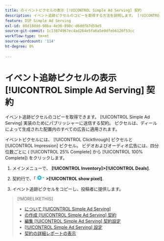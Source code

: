 ```yaml
---
title: のイベントピクセルの表示 [!UICONTROL Simple Ad Serving] 契約
description: イベント追跡ピクセルのコピーを取得する方法を説明します。 [!UICONTROL Simple Ad Serving] 契約
feature: DSP Simple Ad Serving
exl-id: 88d18ddd-98ba-4e36-890c-d6ddfb7d59e5
source-git-commit: 1c13874967ec4ad264e5fa6a5e0dfeb6120f53cc
workflow-type: tm+mt
source-wordcount: '114'
ht-degree: 0%

---
```


# イベント追跡ピクセルの表示 [!UICONTROL Simple Ad Serving] 契約

イベント追跡ピクセルのコピーを取得できます。 [!UICONTROL Simple Ad Serving] 実装のためにパブリッシャーに送信する契約。 ピクセルは、ディールによって生成された配置内のすべての広告に適用されます。

イベントピクセルには、 [!UICONTROL Clickthrough] ピクセルと [!UICONTROL Impression] ピクセル。 ビデオおよびオーディオ広告には、四分位数ごとに ( [!UICONTROL 25% Complete] から [!UICONTROL 100% Complete]) をクリックします。

1. メインメニューで、 **[!UICONTROL Inventory]>[!UICONTROL Deals]**.

1. 契約行で、「 ![オプションメニュー](/help/dsp/assets/options-menu.png) **>[!UICONTROL show pixel]**.

1. イベント追跡ピクセルをコピーし、投稿者に提供します。

>[!MORELIKETHIS]
>
>* [について [!UICONTROL Simple Ad Serving]](simple-deal-about.md)
>* [の作成 [!UICONTROL Simple Ad Serving] 契約](simple-deal-create.md)
>* [編集 [!UICONTROL Simple Ad Serving] 契約設定](simple-deal-edit.md)
>* [[!UICONTROL Simple Ad Serving] 設定](simple-deal-settings.md)
>* [契約の詳細レポートの表示](/help/dsp/inventory/deal-view-report.md)

